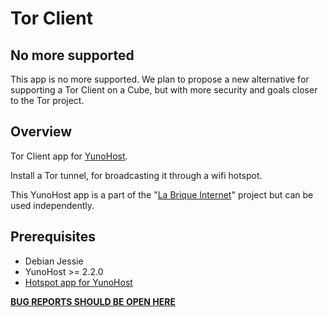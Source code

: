 # Tor Client
## No more supported

This app is no more supported. We plan to propose a new alternative for supporting a Tor Client on a Cube, but with more security and goals closer to the Tor project.

## Overview

Tor Client app for [YunoHost](http://yunohost.org/).

Install a Tor tunnel, for broadcasting it through a wifi hotspot.

This YunoHost app is a part of the "[La Brique Internet](http://labriqueinter.net)" project but can be used independently.

## Prerequisites

* Debian Jessie
* YunoHost >= 2.2.0
* [Hotspot app for YunoHost](https://github.com/labriqueinternet/hotspot_ynh)

**[BUG REPORTS SHOULD BE OPEN HERE](https://dev.yunohost.org)**

